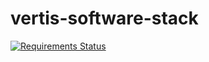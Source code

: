 # vertis-software-stack
[![Requirements Status](https://requires.io/github/danieltatraivertis/blog/requirements.svg?branch=master)](https://requires.io/github/danieltatraivertis/blog/requirements/?branch=master)

